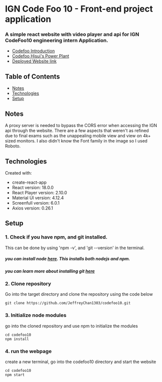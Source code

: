 # IGN Code Foo 10 - Front-end project application

### A simple react website with video player and api for IGN CodeFoo10 engineering  intern Application.
* [Codefoo Introduction](https://github.com/JeffreyChan1303/codefoo10/tree/master/CodeFooQuestions/Introduction.pdf)
* [Codefoo Hisui's Power Plant](https://github.com/JeffreyChan1303/codefoo10/tree/master/CodeFooQuestions/HisuisPowerPlant.pdf)
* [Deployed Website link](https://jeffreychancodefoo2022.netlify.app/)

## Table of Contents
* [Notes](#Notes)
* [Technologies](#technologies)
* [Setup](#setup)
## Notes

A proxy server is needed to bypass the CORS error when accessing the IGN api through the website. There are a few aspects that weren't as refined due to final exams such as the unappealing mobile view and view on 4k+ sized monitors. I also didn't know the Font family in the image so I used Roboto.

## Technologies
Created with: 
* create-react-app
* React version: 18.0.0
* React Player version: 2.10.0
* Material UI version: 4.12.4
* Screenfull version: 6.0.1
* Axios version: 0.26.1

## Setup

### 1. Check if you have npm, and git installed.
This can be done by using 'npm -v', and 'git --version' in the terminal.
##### you can install node [here](https://nodejs.org). This installs both nodejs and npm.
##### you can learn more about installing git [here](https://git-scm.com)

### 2. Clone repository
Go into the target directory and clone the repository using the code below
```
git clone https://github.com/JeffreyChan1303/codefoo10.git
```
### 3. Initialize node modules
go into the cloned repository and use npm to initialize the modules
```
cd codefoo10
npm install
```
### 4. run the webpage
create a new terminal, go into the codefoo10 directory and start the website
```
cd codefoo10
npm start
```

